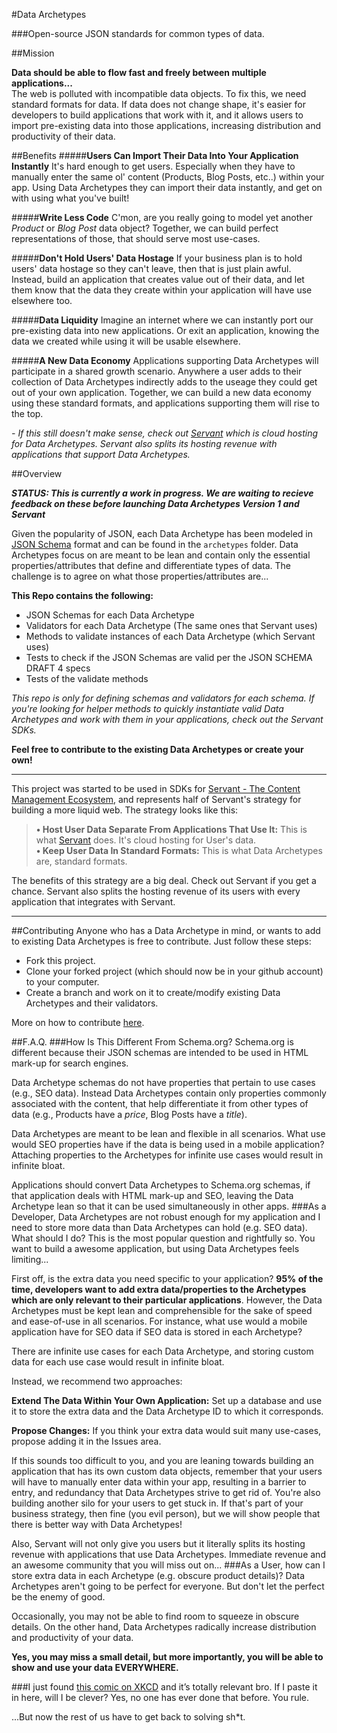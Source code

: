#Data Archetypes

###Open-source JSON standards for common types of data.

##Mission
  
**Data should be able to flow fast and freely between multiple applications...**  
The web is polluted with incompatible data objects.  To fix this, we need standard formats for data.  If data does not change shape, it's easier for developers to build applications that work with it, and it allows users to import pre-existing data into those applications, increasing distribution and productivity of their data.

##Benefits
#####**Users Can Import Their Data Into Your Application Instantly**
It's hard enough to get users.  Especially when they have to manually enter the same ol' content (Products, Blog Posts, etc..) within your app.  Using Data Archetypes they can import their data instantly, and get on with using what you've built!  
  
#####**Write Less Code**
C'mon, are you really going to model yet another *Product* or *Blog Post* data object?  Together, we can build perfect representations of those, that should serve most use-cases.

#####**Don't Hold Users' Data Hostage**
If your business plan is to hold users' data hostage so they can't leave, then that is just plain awful.  Instead, build an application that creates value out of their data, and let them know that the data they create within your application will have use elsewhere too.

#####**Data Liquidity**
Imagine an internet where we can instantly port our pre-existing data into new applications.  Or exit an application, knowing the data we created while using it will be usable elsewhere.

#####**A New Data Economy**
Applications supporting Data Archetypes will participate in a shared growth scenario.  Anywhere a user adds to their collection of Data Archetypes indirectly adds to the useage they could get out of your own application.   Together, we can build a new data economy using these standard formats, and applications supporting them will rise to the top. 


*- If this still doesn't make sense, check out [Servant](http://servant.co) which is cloud hosting for Data Archetypes.  Servant also splits its hosting revenue with applications that support Data Archetypes.*


##Overview

***STATUS: This is currently a work in progress.  We are waiting to recieve feedback on these before launching Data Archetypes Version 1 and Servant***

Given the popularity of JSON, each Data Archetype has been modeled in [JSON Schema](http://json-schema.org "http://json-schema.org") format and can be found in the `archetypes` folder.  Data Archetypes focus on are meant to be lean and contain only the essential properties/attributes that define and differentiate types of data.  The challenge is to agree on what those properties/attributes are...

**This Repo contains the following:**

 - JSON Schemas for each Data Archetype
 - Validators for each Data Archetype (The same ones that Servant uses)
 - Methods to validate instances of each Data Archetype (which Servant uses) 
 - Tests to check if the JSON Schemas are valid per the JSON SCHEMA DRAFT 4 specs
 - Tests of the validate methods

*This repo is only for defining schemas and validators for each schema.  If you're looking for helper methods to quickly instantiate valid Data Archetypes and work with them in your applications, check out the Servant SDKs.*
 
**Feel free to contribute to the existing Data Archetypes or create your own!**

---

This project was started to be used in SDKs for [Servant - The Content Management Ecosystem](http://servant.co), and represents half of Servant's strategy for building a more liquid web.  The strategy looks like this:

>**• Host User Data Separate From Applications That Use It:**  This is what [Servant](http://servant.co) does.  It's cloud hosting for User's data.  
>**• Keep User Data In Standard Formats:**  This is what Data Archetypes are, standard formats.

The benefits of this strategy are a big deal. Check out Servant if you get a chance.  Servant also splits the hosting revenue of its users with every application that integrates with Servant.

---
##Contributing
Anyone who has a Data Archetype in mind, or wants to add to existing Data Archetypes is free to contribute.  Just follow these steps:

 - Fork this project.
 - Clone your forked project (which should now be in your github account) to your computer.
 - Create a branch and work on it to create/modify existing Data Archetypes and their validators. 

More on how to contribute [here](https://guides.github.com/activities/contributing-to-open-source/).

##F.A.Q.
###How Is This Different From Schema.org?
Schema.org is different because their JSON schemas are intended to be used in HTML mark-up for search engines.

Data Archetype schemas do not have properties that pertain to use cases (e.g., SEO data).  Instead Data Archetypes contain only properties commonly associated with the content, that help differentiate it from other types of data (e.g., Products have a *price*, Blog Posts have a *title*).

Data Archetypes are meant to be lean and flexible in all scenarios.  What use would SEO properties have if the data is being used in a mobile application?  Attaching properties to the Archetypes for infinite use cases would result in infinite bloat.

Applications should convert Data Archetypes to Schema.org schemas, if that application deals with HTML mark-up and SEO, leaving the Data Archetype lean so that it can be used simultaneously in other apps.
###As a Developer, Data Archetypes are not robust enough for my application and I need to store more data than Data Archetypes can hold (e.g. SEO data).  What should I do?
This is the most popular question and rightfully so.  You want to build a awesome application, but using Data Archetypes feels limiting...

First off, is the extra data you need specific to your application?  **95% of the time, developers want to add extra data/properties to the Archetypes which are only relevant to their particular applications**.  However, the Data Archetypes must be kept lean and comprehensible for the sake of speed and ease-of-use in all scenarios.  For instance, what use would a mobile application have for SEO data if SEO data is stored in each Archetype?

There are infinite use cases for each Data Archetype, and storing custom data for each use case would result in infinite bloat.

Instead, we recommend two approaches: 

**Extend The Data Within Your Own Application:**  Set up a database and use it to store the extra data and the Data Archetype ID to which it corresponds. 

**Propose Changes:**  If you think your extra data would suit many use-cases, propose adding it in the Issues area.

If this sounds too difficult to you, and you are leaning towards building an application that has its own custom data objects, remember that your users will have to manually enter data within your app, resulting in a barrier to entry, and redundancy that Data Archetypes strive to get rid of.  You're also building another silo for your users to get stuck in.  If that's part of your business strategy, then fine (you evil person), but we will show people that there is better way with Data Archetypes!  

Also, Servant will not only give you users but it literally splits its hosting revenue with applications that use Data Archetypes.  Immediate revenue and an awesome community that you will miss out on...
###As a User, how can I store extra data in each Archetype (e.g. obscure product details)?
Data Archetypes aren't going to be perfect for everyone.  But don't let the perfect be the enemy of good.  

Occasionally, you may not be able to find room to squeeze in obscure details.  On the other hand, Data Archetypes radically increase distribution and productivity of your data.  

**Yes, you may miss a small detail, but more importantly, you will be able to show and use your data EVERYWHERE.**

###I just found [this comic on XKCD](http://xkcd.com/927/) and it’s totally relevant bro.  If I paste it in here, will I be clever?
Yes, no one has ever done that before.  You rule.

...But now the rest of us have to get back to solving sh*t.

